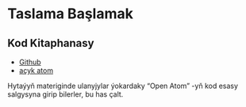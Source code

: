 # Taslama Başlamak

## Kod Kitaphanasy

* [Github](https://github.com/3TiSite)
* [açyk atom](https://atomgit.com/orgs/3ti)

Hytaýyň materiginde ulanyjylar ýokardaky “Open Atom” -yň kod esasy salgysyna girip bilerler, bu has çalt.
